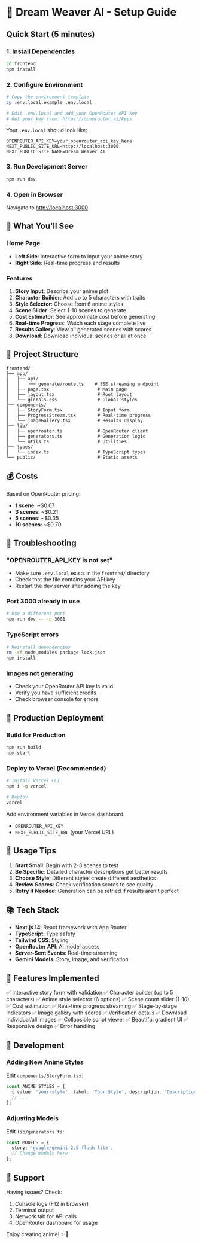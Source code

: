 # 🚀 Dream Weaver AI - Setup Guide

## Quick Start (5 minutes)

### 1. Install Dependencies
```bash
cd frontend
npm install
```

### 2. Configure Environment
```bash
# Copy the environment template
cp .env.local.example .env.local

# Edit .env.local and add your OpenRouter API key
# Get your key from: https://openrouter.ai/keys
```

Your `.env.local` should look like:
```env
OPENROUTER_API_KEY=your_openrouter_api_key_here
NEXT_PUBLIC_SITE_URL=http://localhost:3000
NEXT_PUBLIC_SITE_NAME=Dream Weaver AI
```

### 3. Run Development Server
```bash
npm run dev
```

### 4. Open in Browser
Navigate to [http://localhost:3000](http://localhost:3000)

## 🎨 What You'll See

### Home Page
- **Left Side**: Interactive form to input your anime story
- **Right Side**: Real-time progress and results

### Features
1. **Story Input**: Describe your anime plot
2. **Character Builder**: Add up to 5 characters with traits
3. **Style Selector**: Choose from 6 anime styles
4. **Scene Slider**: Select 1-10 scenes to generate
5. **Cost Estimator**: See approximate cost before generating
6. **Real-time Progress**: Watch each stage complete live
7. **Results Gallery**: View all generated scenes with scores
8. **Download**: Download individual scenes or all at once

## 📁 Project Structure

```
frontend/
├── app/
│   ├── api/
│   │   └── generate/route.ts    # SSE streaming endpoint
│   ├── page.tsx                  # Main page
│   ├── layout.tsx                # Root layout
│   └── globals.css               # Global styles
├── components/
│   ├── StoryForm.tsx             # Input form
│   ├── ProgressStream.tsx        # Real-time progress
│   └── ImageGallery.tsx          # Results display
├── lib/
│   ├── openrouter.ts             # OpenRouter client
│   ├── generators.ts             # Generation logic
│   └── utils.ts                  # Utilities
├── types/
│   └── index.ts                  # TypeScript types
└── public/                       # Static assets
```

## 💰 Costs

Based on OpenRouter pricing:
- **1 scene**: ~$0.07
- **3 scenes**: ~$0.21
- **5 scenes**: ~$0.35
- **10 scenes**: ~$0.70

## 🐛 Troubleshooting

### "OPENROUTER_API_KEY is not set"
- Make sure `.env.local` exists in the `frontend/` directory
- Check that the file contains your API key
- Restart the dev server after adding the key

### Port 3000 already in use
```bash
# Use a different port
npm run dev -- -p 3001
```

### TypeScript errors
```bash
# Reinstall dependencies
rm -rf node_modules package-lock.json
npm install
```

### Images not generating
- Check your OpenRouter API key is valid
- Verify you have sufficient credits
- Check browser console for errors

## 🚀 Production Deployment

### Build for Production
```bash
npm run build
npm start
```

### Deploy to Vercel (Recommended)
```bash
# Install Vercel CLI
npm i -g vercel

# Deploy
vercel
```

Add environment variables in Vercel dashboard:
- `OPENROUTER_API_KEY`
- `NEXT_PUBLIC_SITE_URL` (your Vercel URL)

## 🎯 Usage Tips

1. **Start Small**: Begin with 2-3 scenes to test
2. **Be Specific**: Detailed character descriptions get better results
3. **Choose Style**: Different styles create different aesthetics
4. **Review Scores**: Check verification scores to see quality
5. **Retry if Needed**: Generation can be retried if results aren't perfect

## 📚 Tech Stack

- **Next.js 14**: React framework with App Router
- **TypeScript**: Type safety
- **Tailwind CSS**: Styling
- **OpenRouter API**: AI model access
- **Server-Sent Events**: Real-time streaming
- **Gemini Models**: Story, image, and verification

## 🎨 Features Implemented

✅ Interactive story form with validation
✅ Character builder (up to 5 characters)
✅ Anime style selector (6 options)
✅ Scene count slider (1-10)
✅ Cost estimation
✅ Real-time progress streaming
✅ Stage-by-stage indicators
✅ Image gallery with scores
✅ Verification details
✅ Download individual/all images
✅ Collapsible script viewer
✅ Beautiful gradient UI
✅ Responsive design
✅ Error handling

## 🔧 Development

### Adding New Anime Styles
Edit `components/StoryForm.tsx`:
```typescript
const ANIME_STYLES = [
  { value: 'your-style', label: 'Your Style', description: 'Description' },
  // ...
];
```

### Adjusting Models
Edit `lib/generators.ts`:
```typescript
const MODELS = {
  story: 'google/gemini-2.5-flash-lite',
  // Change models here
};
```

## 🤝 Support

Having issues? Check:
1. Console logs (F12 in browser)
2. Terminal output
3. Network tab for API calls
4. OpenRouter dashboard for usage

Enjoy creating anime! ✨🎨